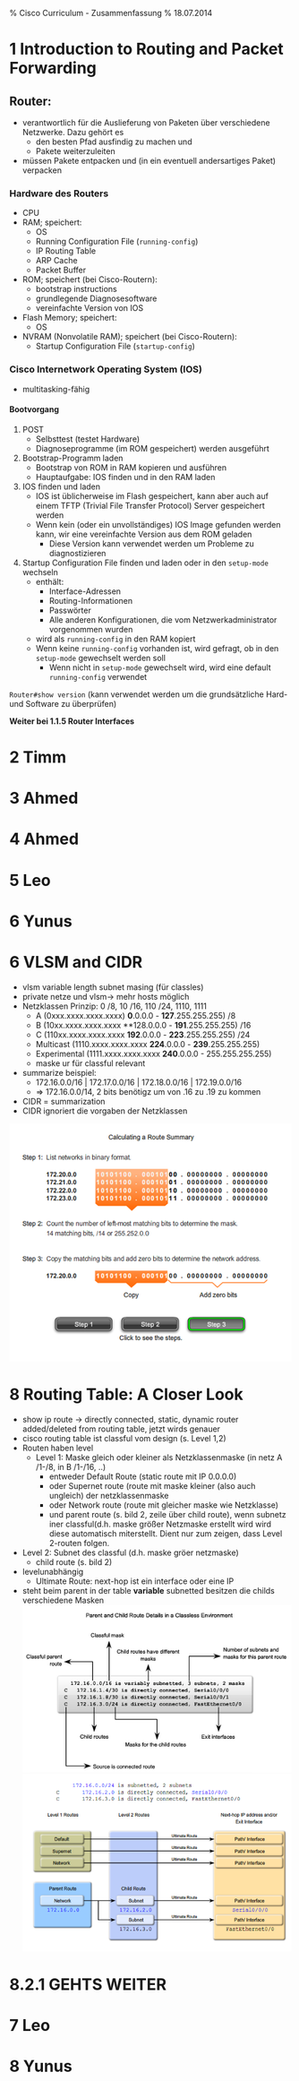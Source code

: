 % Cisco Curriculum - Zusammenfassung
% 18.07.2014

# 1 Introduction to Routing and Packet Forwarding

## Router:

* verantwortlich für die Auslieferung von Paketen über verschiedene Netzwerke. Dazu gehört es
	* den besten Pfad ausfindig zu machen und
	* Pakete weiterzuleiten
* müssen Pakete entpacken und (in ein eventuell andersartiges Paket) verpacken

### Hardware des Routers

* CPU
* RAM; speichert:
	* OS
	* Running Configuration File (`running-config`)
	* IP Routing Table
	* ARP Cache
	* Packet Buffer
* ROM; speichert (bei Cisco-Routern):
	* bootstrap instructions
	* grundlegende Diagnosesoftware
	* vereinfachte Version von IOS
* Flash Memory; speichert:
	* OS
* NVRAM (Nonvolatile RAM); speichert (bei Cisco-Routern):
	* Startup Configuration File (`startup-config`)

### Cisco Internetwork Operating System (IOS)

* multitasking-fähig

#### Bootvorgang

1. POST
	* Selbsttest (testet Hardware)
	* Diagnoseprogramme (im ROM gespeichert) werden ausgeführt
2. Bootstrap-Programm laden
	* Bootstrap von ROM in RAM kopieren und ausführen
	* Hauptaufgabe: IOS finden und in den RAM laden
3. IOS finden und laden
	* IOS ist üblicherweise im Flash gespeichert, kann aber auch auf einem TFTP (Trivial File Transfer Protocol) Server gespeichert werden
	* Wenn kein (oder ein unvollständiges) IOS Image gefunden werden kann, wir eine vereinfachte Version aus dem ROM geladen
		* Diese Version kann verwendet werden um Probleme zu diagnostizieren
4. Startup Configuration File finden und laden oder in den `setup-mode` wechseln
	* enthält:
		* Interface-Adressen
		* Routing-Informationen
		* Passwörter
		* Alle anderen Konfigurationen, die vom Netzwerkadministrator vorgenommen wurden
	* wird als `running-config` in den RAM kopiert
	* Wenn keine `running-config` vorhanden ist, wird gefragt, ob in den `setup-mode` gewechselt werden soll
		* Wenn nicht in `setup-mode` gewechselt wird, wird eine default `running-config` verwendet

`Router#show version` (kann verwendet werden um die grundsätzliche Hard- und Software zu überprüfen)

**Weiter bei 1.1.5 Router Interfaces**

# 2 Timm

# 3 Ahmed

# 4 Ahmed

# 5 Leo

# 6 Yunus

# 6 VLSM and CIDR

* vlsm variable length subnet masing (für classles)
* private netze und vlsm-> mehr hosts möglich
* Netzklassen Prinzip: 0 /8, 10 /16, 110 /24, 1110, 1111
	* A (0xxx.xxxx.xxxx.xxxx) **0**.0.0.0 - **127**.255.255.255) /8
	* B (10xx.xxxx.xxxx.xxxx **128.0.0.0 - **191**.255.255.255) /16
	* C (110xx.xxxx.xxxx.xxxx **192**.0.0.0 - **223**.255.255.255) /24
	* Multicast (1110.xxxx.xxxx.xxxx **224**.0.0.0 - **239**.255.255.255)
	* Experimental (1111.xxxx.xxxx.xxxx **240**.0.0.0 - 255.255.255.255)
	* maske ur für classful relevant
* summarize beispiel:
	* 172.16.0.0/16 | 172.17.0.0/16 | 172.18.0.0/16 | 172.19.0.0/16
	* => 172.16.0.0/14, 2 bits benötigz um von .16 zu .19 zu kommen
* CIDR = summarization
* CIDR ignoriert die vorgaben der Netzklassen

![1](res/cisco/subnetting.png)





# 8 Routing Table: A Closer Look

* show ip route -> directly connected, static, dynamic router added/deleted from routing table, jetzt wirds genauer
* cisco routing table ist classful vom design (s. Level 1,2)
* Routen haben level
	* Level 1: Maske gleich oder kleiner als Netzklassenmaske (in netz A /1-/8, in B /1-/16, ..)
		* entweder Default Route (static route mit IP 0.0.0.0)
		* oder Supernet route (route mit maske kleiner (also auch ungleich) der netzklassenmaske
		* oder Network route (route mit gleicher maske wie Netzklasse)
		* und parent route (s. bild 2, zeile über child route), wenn subnetz iner classful(d.h. maske größer Netzmaske erstellt wird wird diese automatisch miterstellt. Dient nur zum zeigen, dass Level 2-routen folgen.
* Level 2: Subnet des classful (d.h. maske gröer netzmaske)
	* child route (s. bild 2)
* levelunabhängig
	* Ultimate Route: next-hop ist ein interface oder eine IP
* steht beim parent in der table **variable** subnetted besitzen die childs verschiedene Masken
![2.1](res/cisco/ultimate-parent-child1.png)
![2.2](res/cisco/ultimate-parent-child2.png)

# 8.2.1 GEHTS WEITER

# 7 Leo

# 8 Yunus

